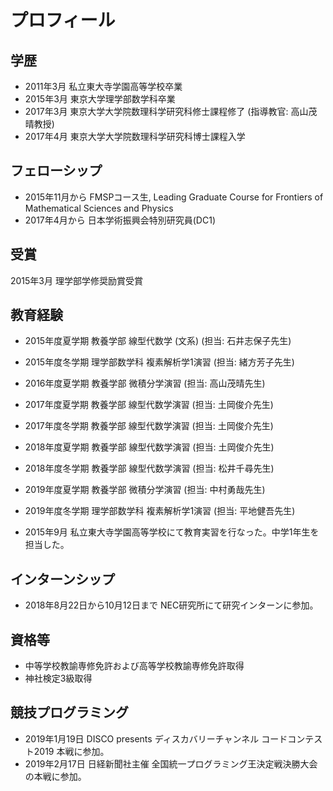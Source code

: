 
# **プロフィール**

## **学歴**
- 2011年3月 私立東大寺学園高等学校卒業<!---  - 2011年4月 東京大学理科I類入学-->
- 2015年3月 東京大学理学部数学科卒業<!--- 2015年4月 東京大学大学院数理科学研究科修士課程入学-->
- 2017年3月 東京大学大学院数理科学研究科修士課程修了 (指導教官: 高山茂晴教授)
- 2017年4月 東京大学大学院数理科学研究科博士課程入学

## **フェローシップ**
- 2015年11月から FMSPコース生, Leading Graduate Course for Frontiers of Mathematical Sciences and Physics
- 2017年4月から 日本学術振興会特別研究員(DC1)

## **受賞**
2015年3月 理学部学修奨励賞受賞

## **教育経験**
- 2015年度夏学期 教養学部 線型代数学 (文系) (担当: 石井志保子先生)
- 2015年度冬学期 理学部数学科 複素解析学1演習 (担当: 緒方芳子先生)
- 2016年度夏学期 教養学部 微積分学演習
(担当: 高山茂晴先生)
- 2017年度夏学期 教養学部 線型代数学演習
(担当: 土岡俊介先生) 
- 2017年度冬学期 教養学部 線型代数学演習
(担当: 土岡俊介先生) 
- 2018年度夏学期 教養学部 線型代数学演習
(担当: 土岡俊介先生) 
- 2018年度冬学期 教養学部 線型代数学演習
(担当: 松井千尋先生) 
- 2019年度夏学期 教養学部 微積分学演習
(担当: 中村勇哉先生) 
- 2019年度冬学期 理学部数学科 複素解析学1演習
(担当: 平地健吾先生) 

- 2015年9月 私立東大寺学園高等学校にて教育実習を行なった。中学1年生を担当した。


## **インターンシップ**
- 2018年8月22日から10月12日まで NEC研究所にて研究インターンに参加。

## **資格等**
- 中等学校教諭専修免許および高等学校教諭専修免許取得
- 神社検定3級取得

## **競技プログラミング**
- 2019年1月19日 DISCO presents ディスカバリーチャンネル コードコンテスト2019 本戦に参加。
- 2019年2月17日 日経新聞社主催 全国統一プログラミング王決定戦決勝大会の本戦に参加。
